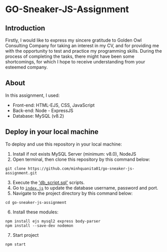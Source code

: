 # GO-Sneaker-JS-Assignment

## Introduction
Firstly, I would like to express my sincere gratitude to Golden Owl Consulting Company for taking an interest in my CV, and for providing me with the opportunity to test and practice my programming skills. During the process of completing the tasks, there might have been some shortcomings, for which I hope to receive understanding from your esteemed company.

## About
In this assignment, I used:
- Front-end: HTML-EJS, CSS, JavaScript
- Back-end: Node - ExpressJS
- Database: MySQL (v8.2)

## Deploy in your local machine
To deploy and use this repository in your local machine:
1. Install if not exists MySQL Server (minimum: v8.0), NodeJS
2. Open terminal, then clone this repository by this command below:
```terminal
git clone https://github.com/minhquanita01/go-sneaker-js-assignment.git
```
3. Execute the ['db_script.sql'](./database/db_script.sql) scripts.
4. Go to [`index.js`](./index.js) to update the database username, password and port.
5. Navigate to the project directory by this command below:
```terminal
cd go-sneaker-js-assignment
```
6. Install these modules:
```terminal
npm install ejs mysql2 express body-parser
npm install --save-dev nodemon
```
7. Start project
```terminal
npm start
```
